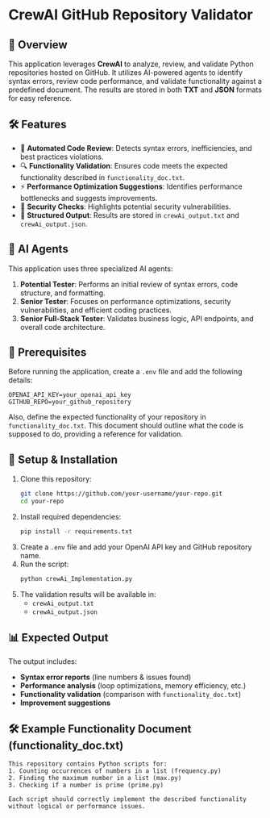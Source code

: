 # CrewAI GitHub Repository Validator

## 🚀 Overview
This application leverages **CrewAI** to analyze, review, and validate Python repositories hosted on GitHub. It utilizes AI-powered agents to identify syntax errors, review code performance, and validate functionality against a predefined document. The results are stored in both **TXT** and **JSON** formats for easy reference.

## 🛠 Features
- 📌 **Automated Code Review**: Detects syntax errors, inefficiencies, and best practices violations.
- 🔍 **Functionality Validation**: Ensures code meets the expected functionality described in `functionality_doc.txt`.
- ⚡ **Performance Optimization Suggestions**: Identifies performance bottlenecks and suggests improvements.
- 🔐 **Security Checks**: Highlights potential security vulnerabilities.
- 📜 **Structured Output**: Results are stored in `crewAi_output.txt` and `crewAi_output.json`.

## 🤖 AI Agents
This application uses three specialized AI agents:
1. **Potential Tester**: Performs an initial review of syntax errors, code structure, and formatting.
2. **Senior Tester**: Focuses on performance optimizations, security vulnerabilities, and efficient coding practices.
3. **Senior Full-Stack Tester**: Validates business logic, API endpoints, and overall code architecture.

## 📝 Prerequisites
Before running the application, create a `.env` file and add the following details:

```
OPENAI_API_KEY=your_openai_api_key
GITHUB_REPO=your_github_repository
```

Also, define the expected functionality of your repository in `functionality_doc.txt`. This document should outline what the code is supposed to do, providing a reference for validation.

## 📌 Setup & Installation
1. Clone this repository:
   ```sh
   git clone https://github.com/your-username/your-repo.git
   cd your-repo
   ```
2. Install required dependencies:
   ```sh
   pip install -r requirements.txt
   ```
3. Create a `.env` file and add your OpenAI API key and GitHub repository name.
4. Run the script:
   ```sh
   python crewAi_Implementation.py
   ```
5. The validation results will be available in:
   - `crewAi_output.txt`
   - `crewAi_output.json`

## 📊 Expected Output
The output includes:
- **Syntax error reports** (line numbers & issues found)
- **Performance analysis** (loop optimizations, memory efficiency, etc.)
- **Functionality validation** (comparison with `functionality_doc.txt`)
- **Improvement suggestions**

## 🛠 Example Functionality Document (functionality_doc.txt)
```
This repository contains Python scripts for:
1. Counting occurrences of numbers in a list (frequency.py)
2. Finding the maximum number in a list (max.py)
3. Checking if a number is prime (prime.py)

Each script should correctly implement the described functionality without logical or performance issues.
```




